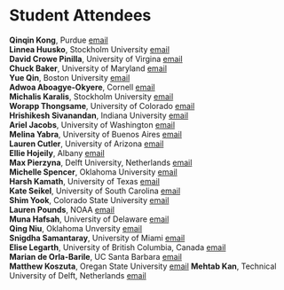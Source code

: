 # Student Attendees

**Qinqin Kong**, Purdue                 [email](mailto:kong97@purdue.edu)	\
**Linnea Huusko**, Stockholm University [email](mailto:linnea.huusko@misu.su.se)		 \
**David Crowe Pinilla**, University of Virgina [email](mailto:dac8ba@virginia.edu)	 \
**Chuck Baker**, University of Maryland [email](mailto:torcha98@umd.edu)	\
**Yue Qin**, Boston University [email](mailto:yueqin@bu.edu)	 \
**Adwoa Aboagye-Okyere**, Cornell [email](mailto:Aboagye-Okyere)	 \
**Michalis Karalis**, Stockholm University [email](mailto:michail.karalis@misu.su.se)	 \
**Worapp Thongsame**, University of Colorado [email](mailto:woth2709@colorado.edu)		 \
**Hrishikesh Sivanandan**, Indiana University [email](mailto:hrishikeshsivanandan@gmail.com)	 \
**Ariel Jacobs**, University of Washington   [email](mailto:amjacobs@uw.edu)	 \
**Melina Yabra**, University of Buenos Aires [email](mailto:myabra@smn.gob.ar)	 \
**Lauren Cutler**, University of Arizona [email](mailto:laurencutler@arizona.edu) \
**Ellie Hojeily**, Albany [email](mailto:ehojeily@albany.edu) \
**Max Pierzyna**, Delft University, Netherlands [email](mailto:m.pierzyna@tudelft.nl)	 \
**Michelle Spencer**, Oklahoma University [email](mailto:michelle.r.spencer@ou.edu)	 \
**Harsh Kamath**, University of Texas [email](mailto:kamath.harsh@utexas.edu)	\
**Kate Seikel**, University of South Carolina [email](mailto:kseikel@email.sc.edu)	 \
**Shim Yook**, Colorado State University [email](mailto:simchan.yook@colostate.edu)	 \
**Lauren Pounds**, NOAA [email](mailto:lauren.pounds@noaa.gov)	 \
**Muna Hafsah**, University of Delaware  [email](mailto:mhafsah@udel.edu)\
**Qing Niu**, Oklahoma Unversity [email](mailto:qingniu@ou.edu)	 \
**Snigdha Samantaray**, University of Miami [email](mailto:sxs3853@miami.edu)	 \
**Elise Legarth**, University of British Columbia, Canada [email](mailto:elegarth@eoas.ubc.ca)	 \
**Marian de Orla-Barile**, UC Santa Barbara [email](mailto:mariandeorla-barile@ucsb.edu) \
**Matthew Koszuta**, Oregan State University [email](mailto:koszutam@oregonstate.edu)
**Mehtab Kan**, Technical University of Delft, Netherlands [email](mailto:m.a.khan-2@tudelft.nl)
